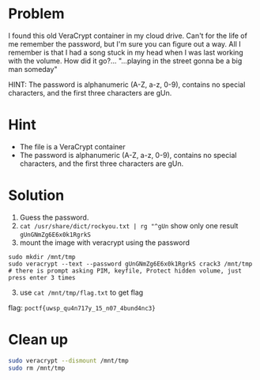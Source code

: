# Problem
I found this old VeraCrypt container in my cloud drive. Can't for the life of me remember the password, but I'm sure you can figure out a way. All I remember is that I had a song stuck in my head when I was last working with the volume. How did it go?... "...playing in the street gonna be a big man someday"

HINT: The password is alphanumeric (A-Z, a-z, 0-9), contains no special characters, and the first three characters are gUn.

# Hint
- The file is a VeraCrypt container
- The password is alphanumeric (A-Z, a-z, 0-9), contains no special characters, and the first three characters are gUn.

# Solution
1. Guess the password.
  1. `cat /usr/share/dict/rockyou.txt | rg "^gUn` show only one result `gUnGNmZg6E6x0k1RgrkS`
2. mount the image with veracrypt using the password
``` shell
sudo mkdir /mnt/tmp
sudo veracrypt --text --password gUnGNmZg6E6x0k1RgrkS crack3 /mnt/tmp
# there is prompt asking PIM, keyfile, Protect hidden volume, just press enter 3 times
```
3. use `cat /mnt/tmp/flag.txt` to get flag

flag: `poctf{uwsp_qu4n717y_15_n07_4bund4nc3}`

# Clean up
```bash
sudo veracrypt --dismount /mnt/tmp
sudo rm /mnt/tmp
```
